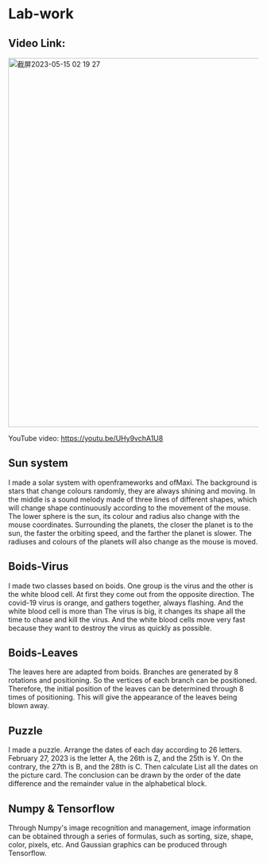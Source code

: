 # Lab-work

## Video Link: 
<img width="743" alt="截屏2023-05-15 02 19 27" src="https://github.com/Nana-Hong/Lab-Work/assets/119884327/218eff8f-b181-4749-91fc-fb14ecfe68c4">

YouTube video: https://youtu.be/UHy9vchA1U8

## Sun system
I made a solar system with openframeworks and ofMaxi. 
The background is stars that change colours randomly, they are always shining and moving. In the middle is a sound melody made of three lines of different shapes, which will change shape continuously according to the movement of the mouse. The lower sphere is the sun, its colour and radius also change with the mouse coordinates. Surrounding the planets, the closer the planet is to the sun, the faster the orbiting speed, and the farther the planet is slower. The radiuses and colours of the planets will also change as the mouse is moved.

## Boids-Virus
I made two classes based on boids. One group is the virus and the other is the white blood cell. At first they come out from the opposite direction. The covid-19 virus is orange, and gathers together, always flashing. And the white blood cell is more than The virus is big, it changes its shape all the time to chase and kill the virus. And the white blood cells move very fast because they want to destroy the virus as quickly as possible.

## Boids-Leaves
The leaves here are adapted from boids. Branches are generated by 8 rotations and positioning. So the vertices of each branch can be positioned. Therefore, the initial position of the leaves can be determined through 8 times of positioning. This will give the appearance of the leaves being blown away.

## Puzzle
I made a puzzle. Arrange the dates of each day according to 26 letters. February 27, 2023 is the letter A, the 26th is Z, and the 25th is Y. On the contrary, the 27th is B, and the 28th is C. Then calculate List all the dates on the picture card. The conclusion can be drawn by the order of the date difference and the remainder value in the alphabetical block.

## Numpy & Tensorflow
Through Numpy's image recognition and management, image information can be obtained through a series of formulas, such as sorting, size, shape, color, pixels, etc. And Gaussian graphics can be produced through Tensorflow.

